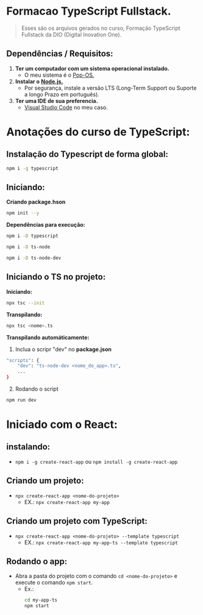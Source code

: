 # Formacao TypeScript Fullstack.
> Esses são os arquivos gerados no curso, Formação TypeScript Fullstack da DIO (Digital Inovation One).

## Dependências / Requisitos:
1. **Ter um computador com um sistema operacional instalado.**
    - O meu sistema é o [Pop-OS.](https://pop.system76.com/)
2. **Instalar o** [**Node.js.**](https://nodejs.org/en)
    - Por segurança, instale a versão LTS (Long-Term Support ou Suporte a longo Prazo em português).
3. **Ter uma IDE de sua preferencia.**
    - [Visual Studio Code](https://code.visualstudio.com/) no meu caso.

# Anotações do curso de TypeScript:

## Instalação do Typescript de forma global: 
```bash
npm i -g typescript
```

## Iniciando:
**Criando package.hson**
```bash
npm init --y
```

**Dependências para execução:**
```bash
npm i -D typescript
```
```bash
npm i -D ts-node
```
```bash
npm i -D ts-node-dev
```

## Iniciando o TS no projeto:
**Iniciando:**
```bash
npx tsc --init
```

**Transpilando:**
```bash
npx tsc <nome>.ts
```

**Transpilando automáticamente:**
1. Inclua o scripr "dev" no **package.json**
```bash
"scripts": {
    "dev": "ts-node-dev <nome_do_app>.ts",
    ...
}
```
2. Rodando o script
```bash
npm run dev
```

# Iniciado com o React:
## **instalando:**
- `npm i -g create-react-app` ou `npm install -g create-react-app`
## Criando um projeto:
- `npx create-react-app <nome-do-projeto>`
    - EX.: `npx create-react-app my-app`
## Criando um projeto com TypeScript:
- `npx create-react-app <nome-do-projeto> --template typescript`
    - EX.: `npx create-react-app my-app-ts --template typescript`
## Rodando o app:
- Abra a pasta do projeto com o comando `cd <nome-do-projeto>` e execute o comando `npm start`.
    - Ex.:
        ```bash
        cd my-app-ts
        npm start
        ```